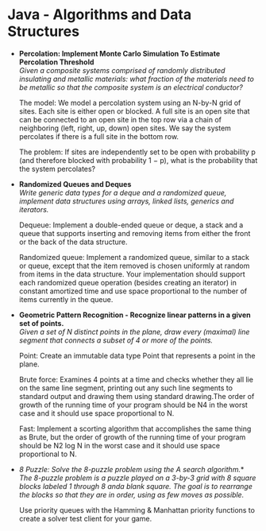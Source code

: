 Java - Algorithms and Data Structures
====

- **Percolation: Implement Monte Carlo Simulation To Estimate Percolation Threshold**  
  *Given a composite systems comprised of randomly distributed insulating and metallic 
  materials: what fraction of the materials need to be metallic so that the composite 
  system is an electrical conductor?*

  The model: We model a percolation system using an N-by-N grid of sites. Each site is
  either open or blocked. A full site is an open site that can be connected to an open 
  site in the top row via a chain of neighboring (left, right, up, down) open sites. 
  We say the system percolates if there is a full site in the bottom row.

  The problem: If sites are independently set to be open with probability p (and therefore
  blocked with probability 1 − p), what is the probability that the system percolates?

- **Randomized Queues and Deques**  
  *Write generic data types for a deque and a randomized queue, 
  implement data structures using arrays, linked lists, generics and iterators.*

  Dequeue: Implement a double-ended queue or deque, a stack and a queue that supports
  inserting and removing items from either the front or the back of the data structure.

  Randomized queue: Implement a randomized queue, similar to a stack or queue, except 
  that the item removed is chosen uniformly at random from items in the data structure.
  Your implementation should support each randomized queue operation (besides creating an
  iterator) in constant amortized time and use space proportional to the number of items 
  currently in the queue.

- **Geometric Pattern Recognition - Recognize linear patterns in a given set of points.**  
  *Given a set of N distinct points in the plane, draw every (maximal) line segment 
  that connects a subset of 4 or more of the points.*

  Point: Create an immutable data type Point that represents a point in the plane.

  Brute force: Examines 4 points at a time and checks whether they all lie on the
  same line segment, printing out any such line segments to standard output and drawing
  them using standard drawing.The order of growth of the running time of your program 
  should be N4 in the worst case and it should use space proportional to N.

  Fast: Implement a scorting algorithm that accomplishes the same thing as Brute,
  but the order of growth of the running time of your program should be N2 log N 
  in the worst case and it should use space proportional to N.

- **8 Puzzle: Solve the 8-puzzle problem using the A* search algorithm.**  
  *The 8-puzzle problem is a puzzle played on a 3-by-3 grid with 8 square 
  blocks labeled 1 through 8 anda blank square. The goal is to rearrange the blocks so that
  they are in order, using as few moves as possible.*

  Use priority queues with the Hamming & Manhattan priority functions to create a solver test client for your game.
